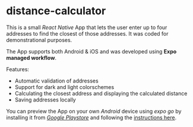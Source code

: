 # distance-calculator

This is a small *React Native* App that lets the user enter up to four addresses to find the closest of those addresses. It was coded for demonstrational purposes.

The App supports both Android & iOS and was developed using **Expo managed workflow**.

Features:
- Automatic validation of addresses
- Support for dark and light colorschemes
- Calculating the closest address and displaying the calculated distance
- Saving addresses locally

You can preview the App on your own *Android* device using *expo go*
by installing it from [*Google Playstore*](https://play.google.com/store/apps/details?id=host.exp.exponent&hl=de&gl=US)
and following the [instructions here](https://expo.dev/%40mari0g/distance-calculator?serviceType=classic&distribution=expo-go&releaseChannel=default).
